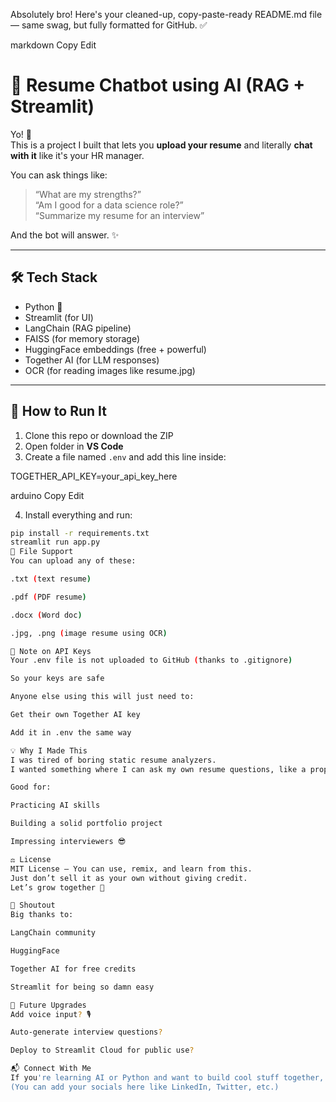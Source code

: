 Absolutely bro! Here's your cleaned-up, copy-paste-ready README.md file — same swag, but fully formatted for GitHub. ✅

markdown
Copy
Edit
# 🧠 Resume Chatbot using AI (RAG + Streamlit)

Yo! 👋  
This is a project I built that lets you **upload your resume** and literally **chat with it** like it's your HR manager.

You can ask things like:
> “What are my strengths?”  
> “Am I good for a data science role?”  
> “Summarize my resume for an interview”  

And the bot will answer. ✨

---

## 🛠 Tech Stack

- Python 🐍  
- Streamlit (for UI)  
- LangChain (RAG pipeline)  
- FAISS (for memory storage)  
- HuggingFace embeddings (free + powerful)  
- Together AI (for LLM responses)  
- OCR (for reading images like resume.jpg)  

---

## 🚀 How to Run It

1. Clone this repo or download the ZIP  
2. Open folder in **VS Code**  
3. Create a file named `.env` and add this line inside:

TOGETHER_API_KEY=your_api_key_here

arduino
Copy
Edit

4. Install everything and run:

```bash
pip install -r requirements.txt
streamlit run app.py
📁 File Support
You can upload any of these:

.txt (text resume)

.pdf (PDF resume)

.docx (Word doc)

.jpg, .png (image resume using OCR)

🔐 Note on API Keys
Your .env file is not uploaded to GitHub (thanks to .gitignore)

So your keys are safe

Anyone else using this will just need to:

Get their own Together AI key

Add it in .env the same way

💡 Why I Made This
I was tired of boring static resume analyzers.
I wanted something where I can ask my own resume questions, like a proper chatbot — so I made this with LangChain and other free tools.

Good for:

Practicing AI skills

Building a solid portfolio project

Impressing interviewers 😎

⚖ License
MIT License — You can use, remix, and learn from this.
Just don’t sell it as your own without giving credit.
Let’s grow together 💪

🙌 Shoutout
Big thanks to:

LangChain community

HuggingFace

Together AI for free credits

Streamlit for being so damn easy

🧠 Future Upgrades
Add voice input? 🎙️

Auto-generate interview questions?

Deploy to Streamlit Cloud for public use?

📬 Connect With Me
If you're learning AI or Python and want to build cool stuff together, let’s connect!
(You can add your socials here like LinkedIn, Twitter, etc.)


